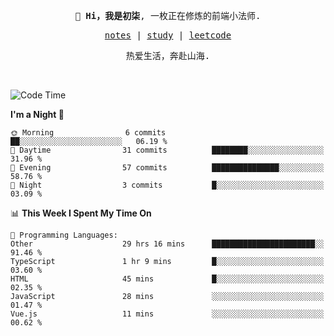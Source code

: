 <p align="center">
  <samp>
    <span><strong>👋 Hi，我是初柒</strong>,</span>
    <span>一枚正在修炼的前端小法师.</span>
  </samp>
</p>

<p align="center">
  <samp>
    <a href="https://www.wolai.com/dec-seven/wyPFvMTwAcD9muc6RMfThB">notes</a> |
    <a href="https://github.com/dec-seven/fe-study">study</a> |
    <a href="https://leetcode.cn/u/dec-seven/">leetcode</a>
  </samp>
</p>
<p align="center">
  <samp>
    <span>热爱生活，奔赴山海.</span>
  </samp>
</p>
<br>

<!--START_SECTION:waka-->
![Code Time](http://img.shields.io/badge/Code%20Time-1%2C064%20hrs%2057%20mins-blue)

**I'm a Night 🦉** 

```text
🌞 Morning                6 commits           ██░░░░░░░░░░░░░░░░░░░░░░░   06.19 % 
🌆 Daytime                31 commits          ████████░░░░░░░░░░░░░░░░░   31.96 % 
🌃 Evening                57 commits          ███████████████░░░░░░░░░░   58.76 % 
🌙 Night                  3 commits           █░░░░░░░░░░░░░░░░░░░░░░░░   03.09 % 
```


📊 **This Week I Spent My Time On** 

```text
💬 Programming Languages: 
Other                    29 hrs 16 mins      ███████████████████████░░   91.46 % 
TypeScript               1 hr 9 mins         █░░░░░░░░░░░░░░░░░░░░░░░░   03.60 % 
HTML                     45 mins             █░░░░░░░░░░░░░░░░░░░░░░░░   02.35 % 
JavaScript               28 mins             ░░░░░░░░░░░░░░░░░░░░░░░░░   01.47 % 
Vue.js                   11 mins             ░░░░░░░░░░░░░░░░░░░░░░░░░   00.62 % 
```


<!--END_SECTION:waka-->

